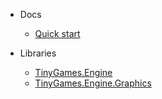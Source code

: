 - Docs
  - [Quick start](quickstart.md)

- Libraries

  - [TinyGames.Engine](Libraries/TinyGames.Engine/home.md)
  - [TinyGames.Engine.Graphics](Libraries/TinyGames.Engine.Graphics.md)
